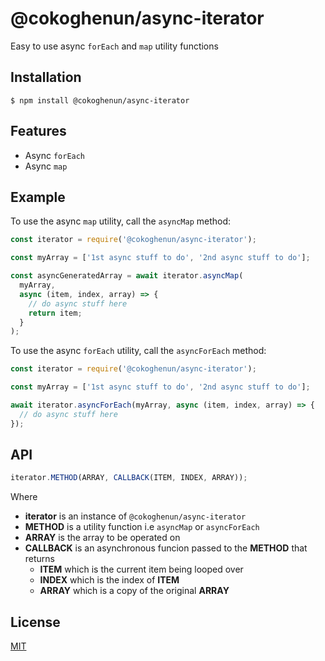 # @cokoghenun/async-iterator

Easy to use async `forEach` and `map` utility functions

## Installation

```
$ npm install @cokoghenun/async-iterator
```

## Features

- Async `forEach`
- Async `map`

## Example

To use the async `map` utility, call the `asyncMap` method:

```js
const iterator = require('@cokoghenun/async-iterator');

const myArray = ['1st async stuff to do', '2nd async stuff to do'];

const asyncGeneratedArray = await iterator.asyncMap(
  myArray,
  async (item, index, array) => {
    // do async stuff here
    return item;
  }
);
```

To use the async `forEach` utility, call the `asyncForEach` method: 

```js
const iterator = require('@cokoghenun/async-iterator');

const myArray = ['1st async stuff to do', '2nd async stuff to do'];

await iterator.asyncForEach(myArray, async (item, index, array) => {
  // do async stuff here
});
```

## API

```js
iterator.METHOD(ARRAY, CALLBACK(ITEM, INDEX, ARRAY));
```

Where

- **iterator** is an instance of `@cokoghenun/async-iterator`
- **METHOD** is a utility function i.e `asyncMap` or `asyncForEach`
- **ARRAY** is the array to be operated on
- **CALLBACK** is an asynchronous funcion passed to the **METHOD** that returns
  - **ITEM** which is the current item being looped over
  - **INDEX** which is the index of **ITEM**
  - **ARRAY** which is a copy of the original **ARRAY**

## License

[MIT](./MIT-LICENSE.txt)
